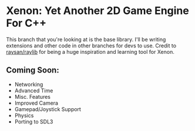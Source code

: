 # Xenon: Yet Another 2D Game Engine For C++
This branch that you're looking at is the base library. I'll be writing extensions and other code in other branches for devs to use. Credit to [raysan/raylib](https://github.com/raysan5/raylib) for being a huge inspiration and learning tool for Xenon.

## Coming Soon:
- Networking
- Advanced Time
- Misc. Features
- Improved Camera
- Gamepad/Joystick Support
- Physics 
- Porting to SDL3